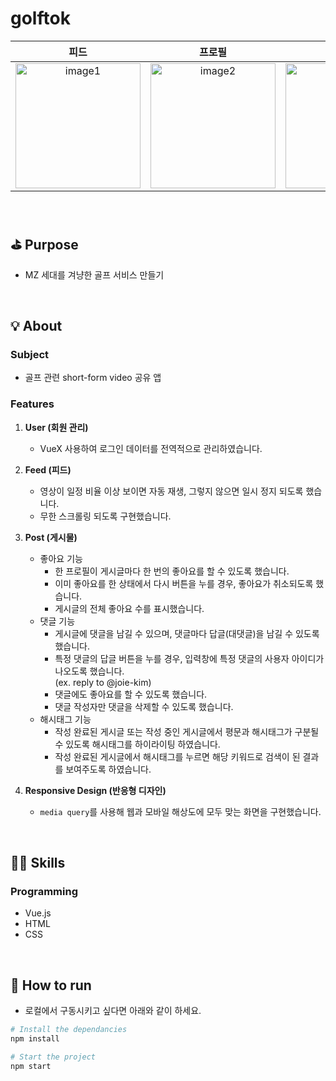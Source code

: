 # golftok

|피드|프로필|업로드|인기키워드|검색결과|
|:---:|:---:|:---:|:---:|:---:|
| <img width="200" alt="image1" src="https://user-images.githubusercontent.com/61102301/176063885-84d932c9-f55f-441c-bda4-c35fc6a242cd.png"> | <img width="200" alt="image2" src="https://user-images.githubusercontent.com/61102301/176063893-71dabce6-d537-497c-b6c5-a36e4f2c3402.png"> | <img width="200" alt="image3" src="https://user-images.githubusercontent.com/61102301/176064635-99c3384b-f526-4a09-9f74-3604033e04b3.png"> | <img width="200" alt="image4" src="https://user-images.githubusercontent.com/61102301/176063897-c958feb8-5a8c-473a-940e-dc96c025557f.png"> | <img width="200" alt="image5" src="https://user-images.githubusercontent.com/61102301/176063900-52b38961-8134-4fc4-8fa8-6e1a5ab1d4fc.png"> |

<br>

## ⛳️ Purpose

- MZ 세대를 겨냥한 골프 서비스 만들기

<br>

## 💡 About

### Subject

- 골프 관련 short-form video 공유 앱

### Features

1. <b>User (회원 관리)</b>

    - VueX 사용하여 로그인 데이터를 전역적으로 관리하였습니다.

2. <b>Feed (피드)</b>

    - 영상이 일정 비율 이상 보이면 자동 재생, 그렇지 않으면 일시 정지 되도록 했습니다.
    - 무한 스크롤링 되도록 구현했습니다.

3. <b>Post (게시물)</b>

    - 좋아요 기능
      - 한 프로필이 게시글마다 한 번의 좋아요를 할 수 있도록 했습니다.
      - 이미 좋아요를 한 상태에서 다시 버튼을 누를 경우, 좋아요가 취소되도록 했습니다.
      - 게시글의 전체 좋아요 수를 표시했습니다.
    - 댓글 기능
      - 게시글에 댓글을 남길 수 있으며, 댓글마다 답글(대댓글)을 남길 수 있도록 했습니다.
      - 특정 댓글의 답글 버튼을 누를 경우, 입력창에 특정 댓글의 사용자 아이디가 나오도록 했습니다.
      <br>(ex. reply to @joie-kim)
      - 댓글에도 좋아요를 할 수 있도록 했습니다.
      - 댓글 작성자만 댓글을 삭제할 수 있도록 했습니다.
    - 해시태그 기능
      - 작성 완료된 게시글 또는 작성 중인 게시글에서 평문과 해시태그가 구분될 수 있도록 해시태그를 하이라이팅 하였습니다.
      - 작성 완료된 게시글에서 해시태그를 누르면 해당 키워드로 검색이 된 결과를 보여주도록 하였습니다.

4. <b>Responsive Design (반응형 디자인)</b>

    - `media query`를 사용해 웹과 모바일 해상도에 모두 맞는 화면을 구현했습니다.

<br>

## 🧑‍💻 Skills

### Programming

- Vue.js
- HTML
- CSS

<br>

## 🚗 How to run

- 로컬에서 구동시키고 싶다면 아래와 같이 하세요.

```bash
# Install the dependancies
npm install

# Start the project
npm start
```
